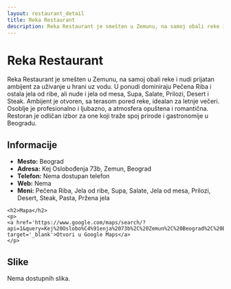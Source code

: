 ```yaml
---
layout: restaurant_detail
title: Reka Restaurant
description: Reka Restaurant je smešten u Zemunu, na samoj obali reke i nudi prijatan ambijent za uživanje u hrani uz vodu. U ponudi dominiraju Pečena Riba i ostala jela od ribe, ali nude i jela od mesa, Supa, Salate, Prilozi, Desert i Steak. Ambijent je otvoren, sa terasom pored reke, idealan za letnje večeri. Osoblje je profesionalno i ljubazno, a atmosfera opuštena i romantična. Restoran je odličan izbor za one koji traže spoj prirode i gastronomije u Beogradu.
---
```


# Reka Restaurant
<p class="description">Reka Restaurant je smešten u Zemunu, na samoj obali reke i nudi prijatan ambijent za uživanje u hrani uz vodu. U ponudi dominiraju Pečena Riba i ostala jela od ribe, ali nude i jela od mesa, Supa, Salate, Prilozi, Desert i Steak. Ambijent je otvoren, sa terasom pored reke, idealan za letnje večeri. Osoblje je profesionalno i ljubazno, a atmosfera opuštena i romantična. Restoran je odličan izbor za one koji traže spoj prirode i gastronomije u Beogradu.</p>

<div class="left-column text-content">
    <h2>Informacije</h2>
    <ul>
        <li><strong>Mesto:</strong> Beograd</li>
        <li><strong>Adresa:</strong> Kej Oslobođenja 73b, Zemun, Beograd</li>
        <li><strong>Telefon:</strong> Nema dostupan telefon</li>
        <li><strong>Web:</strong> Nema</li>
        <li><strong>Meni:</strong> Pečena Riba, Jela od ribe, Supa, Salate, Jela od mesa, Prilozi, Desert, Steak, Pasta, Pržena jela</li>
    </ul>

    <h2>Mapa</h2>
    <p>
    <a href='https://www.google.com/maps/search/?api=1&query=Kej%20Oslobo%C4%91enja%2073b%2C%20Zemun%2C%20Beograd%2C%20Beograd' target='_blank'>Otvori u Google Maps</a>
    </p>
</div>

<div class="right-column">
    <h2>Slike</h2>
    <div class="images-grid">
<p>Nema dostupnih slika.</p>
    </div>
</div>